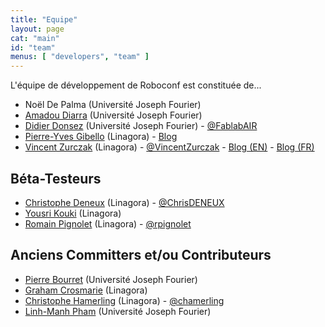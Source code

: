 ```yaml
---
title: "Equipe"
layout: page
cat: "main"
id: "team"
menus: [ "developers", "team" ]
---
```


L'équipe de développement de Roboconf est constituée de...

* Noël De Palma (Université Joseph Fourier)
* [Amadou Diarra](https://github.com/diarraa) (Université Joseph Fourier)
* [Didier Donsez](https://github.com/donsez) (Université Joseph Fourier) - [@FablabAIR](https://twitter.com/FablabAIR)
* [Pierre-Yves Gibello](https://github.com/gibello) (Linagora) - [Blog](http://planet.petalslink.com/home/pygibello/)
* [Vincent Zurczak](https://github.com/vincent-zurczak) (Linagora) - [@VincentZurczak](https://twitter.com/VincentZurczak) - [Blog (EN)](http://vzurczak.wordpress.com) - [Blog (FR)](http://vzurczak2.wordpress.com)


## Béta-Testeurs

* [Christophe Deneux](https://github.com/cdeneux) (Linagora) - [@ChrisDENEUX](https://twitter.com/ChrisDENEUX)
* [Yousri Kouki](https://github.com/ykouki) (Linagora)
* [Romain Pignolet](https://twitter.com/rpignolet) (Linagora) - [@rpignolet](https://twitter.com/rpignolet)


## Anciens Committers et/ou Contributeurs

* [Pierre Bourret](https://github.com/bourretp) (Université Joseph Fourier)
* [Graham Crosmarie](https://github.com/GrahamLinagora) (Linagora)
* [Christophe Hamerling](https://github.com/chamerling) (Linagora) - [@chamerling](https://twitter.com/chamerling)
* [Linh-Manh Pham](https://github.com/linkbutler) (Université Joseph Fourier)
